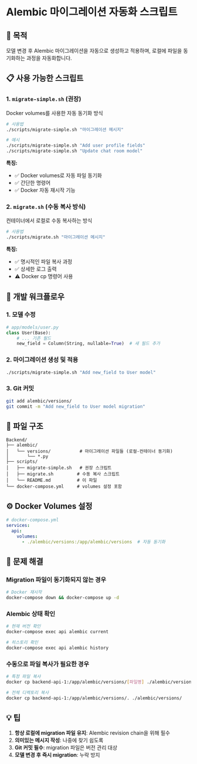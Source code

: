 # Alembic 마이그레이션 자동화 스크립트

## 🎯 목적
모델 변경 후 Alembic 마이그레이션을 자동으로 생성하고 적용하며, 로컬에 파일을 동기화하는 과정을 자동화합니다.

## 📋 사용 가능한 스크립트

### 1. `migrate-simple.sh` (권장)
Docker volumes를 사용한 자동 동기화 방식

```bash
# 사용법
./scripts/migrate-simple.sh "마이그레이션 메시지"

# 예시
./scripts/migrate-simple.sh "Add user profile fields"
./scripts/migrate-simple.sh "Update chat room model"
```

**특징:**
- ✅ Docker volumes로 자동 파일 동기화
- ✅ 간단한 명령어
- ✅ Docker 자동 재시작 기능

### 2. `migrate.sh` (수동 복사 방식)
컨테이너에서 로컬로 수동 복사하는 방식

```bash
# 사용법
./scripts/migrate.sh "마이그레이션 메시지"
```

**특징:**
- ✅ 명시적인 파일 복사 과정
- ✅ 상세한 로그 출력
- ⚠️ Docker cp 명령어 사용

## 🔄 개발 워크플로우

### 1. 모델 수정
```python
# app/models/user.py
class User(Base):
    # ... 기존 필드
    new_field = Column(String, nullable=True)  # 새 필드 추가
```

### 2. 마이그레이션 생성 및 적용
```bash
./scripts/migrate-simple.sh "Add new_field to User model"
```

### 3. Git 커밋
```bash
git add alembic/versions/
git commit -m "Add new_field to User model migration"
```

## 📁 파일 구조
```
Backend/
├── alembic/
│   └── versions/           # 마이그레이션 파일들 (로컬-컨테이너 동기화)
│       └── *.py
├── scripts/
│   ├── migrate-simple.sh   # 권장 스크립트
│   ├── migrate.sh         # 수동 복사 스크립트
│   └── README.md          # 이 파일
└── docker-compose.yml     # volumes 설정 포함
```

## ⚙️ Docker Volumes 설정
```yaml
# docker-compose.yml
services:
  api:
    volumes:
      - ./alembic/versions:/app/alembic/versions  # 자동 동기화
```

## 🐛 문제 해결

### Migration 파일이 동기화되지 않는 경우
```bash
# Docker 재시작
docker-compose down && docker-compose up -d
```

### Alembic 상태 확인
```bash
# 현재 버전 확인
docker-compose exec api alembic current

# 히스토리 확인
docker-compose exec api alembic history
```

### 수동으로 파일 복사가 필요한 경우
```bash
# 특정 파일 복사
docker cp backend-api-1:/app/alembic/versions/[파일명] ./alembic/versions/

# 전체 디렉토리 복사
docker cp backend-api-1:/app/alembic/versions/. ./alembic/versions/
```

## 💡 팁

1. **항상 로컬에 migration 파일 유지**: Alembic revision chain을 위해 필수
2. **의미있는 메시지 작성**: 나중에 찾기 쉽도록
3. **Git 커밋 필수**: migration 파일은 버전 관리 대상
4. **모델 변경 후 즉시 migration**: 누락 방지
